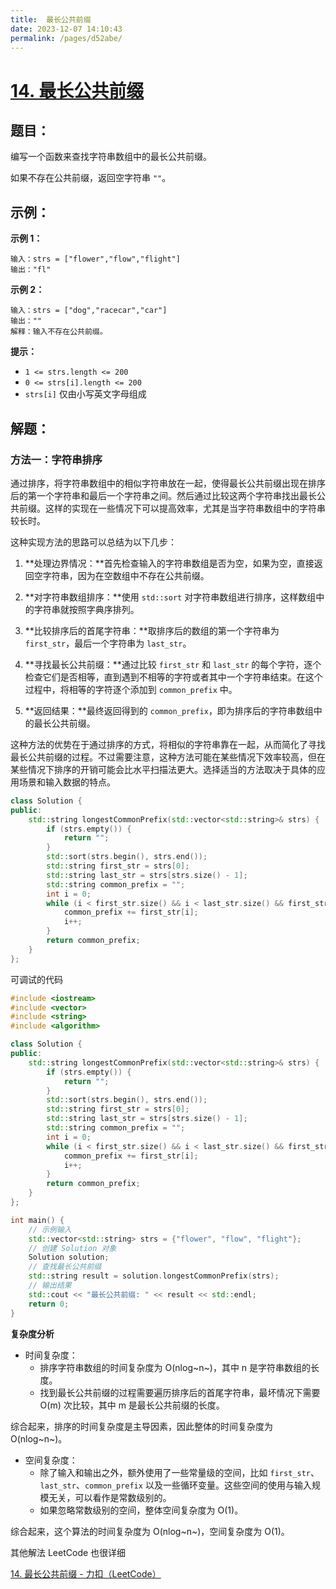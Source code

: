 ```yaml
---
title:  最长公共前缀
date: 2023-12-07 14:10:43
permalink: /pages/d52abe/
---
```

# [14. 最长公共前缀](https://leetcode.cn/problems/longest-common-prefix/)

## 题目：

编写一个函数来查找字符串数组中的最长公共前缀。

如果不存在公共前缀，返回空字符串 `""`。

## 示例：

**示例 1：**

```
输入：strs = ["flower","flow","flight"]
输出："fl"
```

**示例 2：**

```
输入：strs = ["dog","racecar","car"]
输出：""
解释：输入不存在公共前缀。
```

**提示：**

- `1 <= strs.length <= 200`
- `0 <= strs[i].length <= 200`
- `strs[i]` 仅由小写英文字母组成

## 解题：

### 方法一：字符串排序

通过排序，将字符串数组中的相似字符串放在一起，使得最长公共前缀出现在排序后的第一个字符串和最后一个字符串之间。然后通过比较这两个字符串找出最长公共前缀。这样的实现在一些情况下可以提高效率，尤其是当字符串数组中的字符串较长时。

这种实现方法的思路可以总结为以下几步：

1. **处理边界情况：**首先检查输入的字符串数组是否为空，如果为空，直接返回空字符串，因为在空数组中不存在公共前缀。

2. **对字符串数组排序：**使用 `std::sort` 对字符串数组进行排序，这样数组中的字符串就按照字典序排列。

3. **比较排序后的首尾字符串：**取排序后的数组的第一个字符串为 `first_str`，最后一个字符串为 `last_str`。

4. **寻找最长公共前缀：**通过比较 `first_str` 和 `last_str` 的每个字符，逐个检查它们是否相等，直到遇到不相等的字符或者其中一个字符串结束。在这个过程中，将相等的字符逐个添加到 `common_prefix` 中。

5. **返回结果：**最终返回得到的 `common_prefix`，即为排序后的字符串数组中的最长公共前缀。

这种方法的优势在于通过排序的方式，将相似的字符串靠在一起，从而简化了寻找最长公共前缀的过程。不过需要注意，这种方法可能在某些情况下效率较高，但在某些情况下排序的开销可能会比水平扫描法更大。选择适当的方法取决于具体的应用场景和输入数据的特点。

```CPP
class Solution {
public:
    std::string longestCommonPrefix(std::vector<std::string>& strs) {
        if (strs.empty()) {
            return "";
        }
        std::sort(strs.begin(), strs.end());
        std::string first_str = strs[0];
        std::string last_str = strs[strs.size() - 1];
        std::string common_prefix = "";
        int i = 0;
        while (i < first_str.size() && i < last_str.size() && first_str[i] == last_str[i]) {
            common_prefix += first_str[i];
            i++;
        }
        return common_prefix;
    }
};
```

可调试的代码

```CPP
#include <iostream>
#include <vector>
#include <string>
#include <algorithm>

class Solution {
public:
    std::string longestCommonPrefix(std::vector<std::string>& strs) {
        if (strs.empty()) {
            return "";
        }
        std::sort(strs.begin(), strs.end());
        std::string first_str = strs[0];
        std::string last_str = strs[strs.size() - 1];
        std::string common_prefix = "";
        int i = 0;
        while (i < first_str.size() && i < last_str.size() && first_str[i] == last_str[i]) {
            common_prefix += first_str[i];
            i++;
        }
        return common_prefix;
    }
};

int main() {
    // 示例输入
    std::vector<std::string> strs = {"flower", "flow", "flight"};
    // 创建 Solution 对象
    Solution solution;
    // 查找最长公共前缀
    std::string result = solution.longestCommonPrefix(strs);
    // 输出结果
    std::cout << "最长公共前缀: " << result << std::endl;
    return 0;
}
```

**复杂度分析**

- 时间复杂度：
  - 排序字符串数组的时间复杂度为 O(nlog~n~)，其中 n 是字符串数组的长度。
  - 找到最长公共前缀的过程需要遍历排序后的首尾字符串，最坏情况下需要 O(m) 次比较，其中 m 是最长公共前缀的长度。

综合起来，排序的时间复杂度是主导因素，因此整体的时间复杂度为 O(nlog~n~)。

- 空间复杂度：
  - 除了输入和输出之外，额外使用了一些常量级的空间，比如 `first_str`、`last_str`、`common_prefix` 以及一些循环变量。这些空间的使用与输入规模无关，可以看作是常数级别的。
  - 如果忽略常数级别的空间，整体空间复杂度为 O(1)。

综合起来，这个算法的时间复杂度为 O(nlog~n~)，空间复杂度为 O(1)。

其他解法 LeetCode 也很详细

[14. 最长公共前缀 - 力扣（LeetCode）](https://leetcode.cn/problems/longest-common-prefix/solutions/288575/zui-chang-gong-gong-qian-zhui-by-leetcode-solution/)
